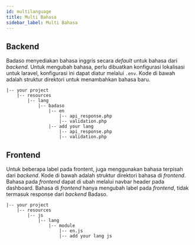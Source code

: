```yaml
---
id: multilanguage
title: Multi Bahasa
sidebar_label: Multi Bahasa
---
```


## Backend

Badaso menyediakan bahasa inggris secara *default* untuk bahasa dari *backend*. Untuk mengubah bahasa, perlu dibuatkan konfigurasi lokalisasi untuk laravel, konfigurasi ini dapat diatur melalui ```.env```. Kode di bawah adalah struktur direktori untuk menambahkan bahasa baru.

```
|-- your project
    |-- resources
        |-- lang
            |-- badaso
                |-- en
                    |-- api_response.php
                    |-- validation.php
                |-- add your lang
                    |-- api_response.php
                    |-- validation.php
```

## Frontend

Untuk beberapa label pada frontent, juga menggunakan bahasa terpisah dari *backend*. Kode di bawah adalah struktur direktori bahasa di *frontend*. Bahasa pada *frontend* dapat di ubah melalui navbar header pada dashboard. Bahasa di *frontend* hanya mengubah label pada *frontend*, tidak termasuk response dari *backend* Badaso.
```
|-- your project
    |-- resources
        |-- js
            |-- lang
                |-- module
                    |-- en.js
                    |-- add your lang js
```